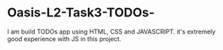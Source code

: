# Oasis-L2-Task3-TODOs-
I am build TODOs app using HTML, CSS and JAVASCRIPT. it's extremely good experience with JS in this project.
